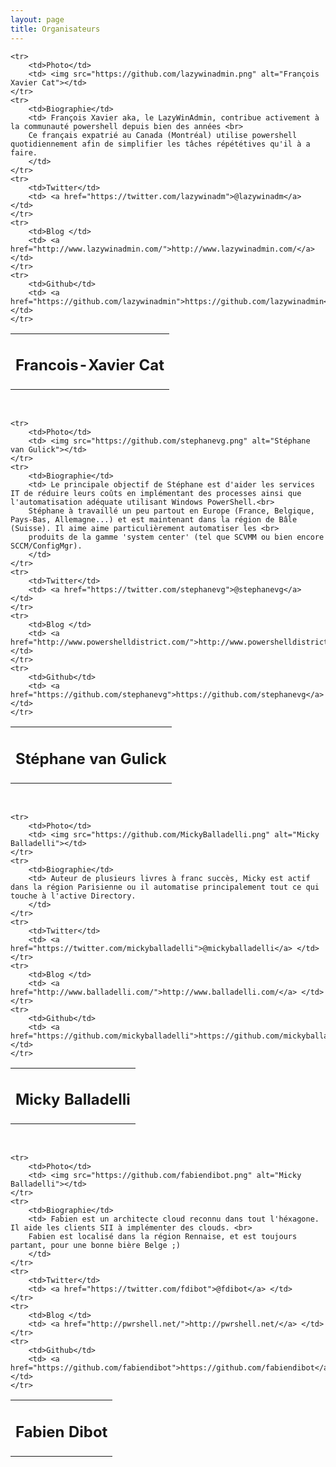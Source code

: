 ```yaml
---
layout: page
title: Organisateurs
---
```



<table>
    <tr>
        <td colspan="2"><h2>Francois-Xavier Cat</h2></td>
    </tr>

    <tr>
        <td>Photo</td>
        <td> <img src="https://github.com/lazywinadmin.png" alt="François Xavier Cat"></td>
    </tr>
    <tr>
        <td>Biographie</td>
        <td> François Xavier aka, le LazyWinAdmin, contribue activement à la communauté powershell depuis bien des années <br>
        Ce français expatrié au Canada (Montréal) utilise powershell quotidiennement afin de simplifier les tâches répététives qu'il à a faire.  
        </td>
    </tr>
    <tr>
        <td>Twitter</td>
        <td> <a href="https://twitter.com/lazywinadm">@lazywinadm</a> </td>
    </tr>
    <tr>
        <td>Blog </td>
        <td> <a href="http://www.lazywinadmin.com/">http://www.lazywinadmin.com/</a> </td>
    </tr>
    <tr>
        <td>Github</td>
        <td> <a href="https://github.com/lazywinadmin">https://github.com/lazywinadmin</a></td>
    </tr>
</table>

<br>

<table>
    <tr>
        <td colspan="2"><h2>Stéphane van Gulick</h2></td>
    </tr>

    <tr>
        <td>Photo</td>
        <td> <img src="https://github.com/stephanevg.png" alt="Stéphane van Gulick"></td>
    </tr>
    <tr>
        <td>Biographie</td>
        <td> Le principale objectif de Stéphane est d'aider les services IT de réduire leurs coûts en implémentant des processes ainsi que l'automatisation adéquate utilisant Windows PowerShell.<br>
        Stéphane à travaillé un peu partout en Europe (France, Belgique, Pays-Bas, Allemagne...) et est maintenant dans la région de Bâle (Suisse). Il aime aime particulièrement automatiser les <br>
        produits de la gamme 'system center' (tel que SCVMM ou bien encore SCCM/ConfigMgr).    
        </td>
    </tr>
    <tr>
        <td>Twitter</td>
        <td> <a href="https://twitter.com/stephanevg">@stephanevg</a> </td>
    </tr>
    <tr>
        <td>Blog </td>
        <td> <a href="http://www.powershelldistrict.com/">http://www.powershelldistrict.com/</a> </td>
    </tr>
    <tr>
        <td>Github</td>
        <td> <a href="https://github.com/stephanevg">https://github.com/stephanevg</a></td>
    </tr>
</table>

<br>

<table>
    <tr>
        <td colspan="2"><h2>Micky Balladelli</h2></td>
    </tr>

    <tr>
        <td>Photo</td>
        <td> <img src="https://github.com/MickyBalladelli.png" alt="Micky Balladelli"></td>
    </tr>
    <tr>
        <td>Biographie</td>
        <td> Auteur de plusieurs livres à franc succès, Micky est actif dans la région Parisienne ou il automatise principalement tout ce qui touche à l'active Directory.    
        </td>
    </tr>
    <tr>
        <td>Twitter</td>
        <td> <a href="https://twitter.com/mickyballadelli">@mickyballadelli</a> </td>
    </tr>
    <tr>
        <td>Blog </td>
        <td> <a href="http://www.balladelli.com/">http://www.balladelli.com/</a> </td>
    </tr>
    <tr>
        <td>Github</td>
        <td> <a href="https://github.com/mickyballadelli">https://github.com/mickyballadelli</a></td>
    </tr>
</table>

<br>

<table>
    <tr>
        <td colspan="2"><h2>Fabien Dibot</h2></td>
    </tr>

    <tr>
        <td>Photo</td>
        <td> <img src="https://github.com/fabiendibot.png" alt="Micky Balladelli"></td>
    </tr>
    <tr>
        <td>Biographie</td>
        <td> Fabien est un architecte cloud reconnu dans tout l'héxagone. Il aide les clients SII à implémenter des clouds. <br>
        Fabien est localisé dans la région Rennaise, et est toujours partant, pour une bonne bière Belge ;)
        </td>
    </tr>
    <tr>
        <td>Twitter</td>
        <td> <a href="https://twitter.com/fdibot">@fdibot</a> </td>
    </tr>
    <tr>
        <td>Blog </td>
        <td> <a href="http://pwrshell.net/">http://pwrshell.net/</a> </td>
    </tr>
    <tr>
        <td>Github</td>
        <td> <a href="https://github.com/fabiendibot">https://github.com/fabiendibot</a></td>
    </tr>
</table>
